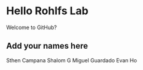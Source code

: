 # Hello Rohlfs Lab
Welcome to GitHub?

## Add your names here
Sthen Campana
Shalom G
Miguel Guardado
Evan Ho
